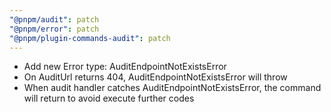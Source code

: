 ```yaml
---
"@pnpm/audit": patch
"@pnpm/error": patch
"@pnpm/plugin-commands-audit": patch
---
```


- Add new Error type: AuditEndpointNotExistsError
- On AuditUrl returns 404, AuditEndpointNotExistsError will throw
- When audit handler catches AuditEndpointNotExistsError, the command will return to avoid execute further codes
